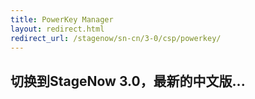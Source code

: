 ```yaml
---
title: PowerKey Manager
layout: redirect.html
redirect_url: /stagenow/sn-cn/3-0/csp/powerkey/
---
```


## 切换到StageNow 3.0，最新的中文版...

